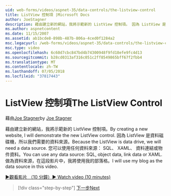 ```yaml
---
uid: web-forms/videos/aspnet-35/data-controls/the-listview-control
title: ListView 控制項 |Microsoft Docs
author: JoeStagner
description: 藉由建立新的網站，我將示範新的 ListView 控制項。 因為 ListView 是資料磁碟機，所以我們需要的資料來源。 您可以使用任何資料...
ms.author: aspnetcontent
ms.date: 11/15/2007
ms.assetid: ab1bcde8-898b-487b-806a-4ced0f1284a2
msc.legacyurl: /web-forms/videos/aspnet-35/data-controls/the-listview-control
msc.type: video
ms.openlocfilehash: 6c60d7cbc847bd4b74300948f9fd18efe9fc4d13
ms.sourcegitcommit: b28cd0313af316c051c2ff8549865bff67f2fbb4
ms.translationtype: MT
ms.contentlocale: zh-TW
ms.lasthandoff: 07/05/2018
ms.locfileid: "37817443"
---
```

<a name="the-listview-control"></a><span data-ttu-id="8c48a-105">ListView 控制項</span><span class="sxs-lookup"><span data-stu-id="8c48a-105">The ListView Control</span></span>
====================
<span data-ttu-id="8c48a-106">藉由[Joe Stagner](https://github.com/JoeStagner)</span><span class="sxs-lookup"><span data-stu-id="8c48a-106">by [Joe Stagner](https://github.com/JoeStagner)</span></span>

<span data-ttu-id="8c48a-107">藉由建立新的網站，我將示範新的 ListView 控制項。</span><span class="sxs-lookup"><span data-stu-id="8c48a-107">By creating a new website, I will demonstrate the new ListView control.</span></span> <span data-ttu-id="8c48a-108">因為 ListView 是資料磁碟機，所以我們需要的資料來源。</span><span class="sxs-lookup"><span data-stu-id="8c48a-108">Because the ListView is data drive, we will need a data source.</span></span> <span data-ttu-id="8c48a-109">您可以使用任何資料來源： SQL、 XAML、 資料連結或物件資料。</span><span class="sxs-lookup"><span data-stu-id="8c48a-109">You can use any data source: SQL, object data, link data or XAML.</span></span> <span data-ttu-id="8c48a-110">做為資料來源，在這段影片中，我將使用我的部落格。</span><span class="sxs-lookup"><span data-stu-id="8c48a-110">I will use my blog as the data source in this video.</span></span>

[<span data-ttu-id="8c48a-111">&#9654;觀看影片 （10 分鐘）</span><span class="sxs-lookup"><span data-stu-id="8c48a-111">&#9654; Watch video (10 minutes)</span></span>](https://channel9.msdn.com/Blogs/ASP-NET-Site-Videos/the-listview-control)

> [!div class="step-by-step"]
> [<span data-ttu-id="8c48a-112">下一步</span><span class="sxs-lookup"><span data-stu-id="8c48a-112">Next</span></span>](the-datapager-control.md)
